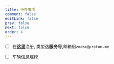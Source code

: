 ```yaml
---
title: 待办事项
comment: false
editLink: false
prev: false
next: false
order: 4
---
```


- [ ] 在[**这里**](https://mp.weixin.qq.com/cgi-bin/registermidpage?action=index&lang=zh_CN)注册,
类型选**服务号**,邮箱用`zmesc@proton.me`

- [ ] 车辆信息建模
